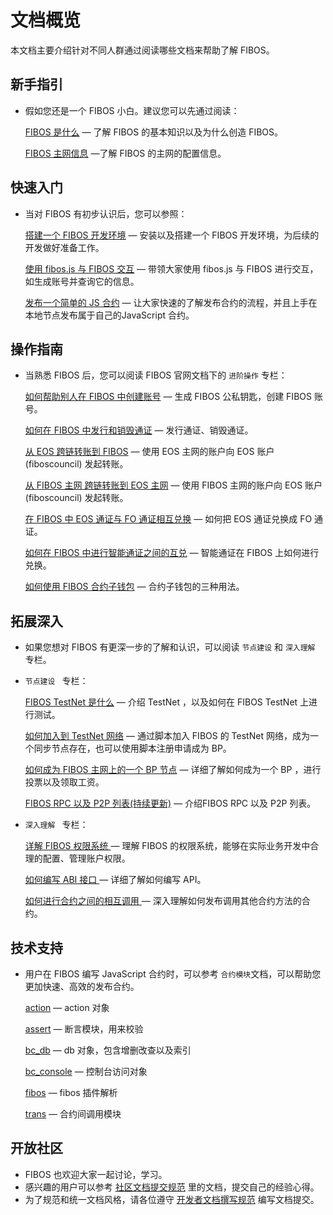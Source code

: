 # 文档概览

本文档主要介绍针对不同人群通过阅读哪些文档来帮助了解 FIBOS。

## 新手指引

* 假如您还是一个 FIBOS 小白。建议您可以先通过阅读：

  [FIBOS 是什么](../../document/start/about.md) — 了解 FIBOS 的基本知识以及为什么创造 FIBOS。

  [FIBOS 主网信息](../../document/basic/fibosmainnet.md) —了解 FIBOS 的主网的配置信息。

## 快速入门

* 当对 FIBOS 有初步认识后，您可以参照：

  [搭建一个 FIBOS 开发环境](../../document/start/install.md)  — 安装以及搭建一个 FIBOS 开发环境，为后续的开发做好准备工作。

  [使用 fibos.js 与 FIBOS 交互](../../document/start/fibosjs.md) — 带领大家使用 fibos.js 与 FIBOS 进行交互，如生成账号并查询它的信息。

  [发布一个简单的 JS 合约](../../document/start/deploycontracts.md) — 让大家快速的了解发布合约的流程，并且上手在本地节点发布属于自己的JavaScript 合约。

## 操作指南

* 当熟悉 FIBOS 后，您可以阅读 FIBOS 官网文档下的 `进阶操作` 专栏：

  [如何帮助别人在 FIBOS 中创建账号](../../document/advanced/createaccountnotfree.md)  — 生成 FIBOS 公私钥匙，创建 FIBOS 账号。

  [如何在 FIBOS 中发行和销毁通证](../../document/advanced/howtocreatetokeninfibos.md) — 发行通证、销毁通证。

  [从 EOS 跨链转账到 FIBOS](../../document/advanced/eos2fibos.md) — 使用 EOS 主网的账户向 EOS 账户(fiboscouncil) 发起转账。

  [从 FIBOS 主网 跨链转账到 EOS 主网](../../document/advanced/fibos2eos.md) — 使用 FIBOS 主网的账户向 EOS 账户(fiboscouncil) 发起转账。

  [在 FIBOS 中 EOS 通证与 FO 通证相互兑换](../../document/advanced/eos2fo.md) — 如何把 EOS 通证兑换成 FO 通证。

  [如何在 FIBOS 中进行智能通证之间的互兑](../../document/advanced/howtoexchangetokeninfibos.md) — 智能通证在 FIBOS 上如何进行兑换。

  [如何使用 FIBOS 合约子钱包](../../document/advanced/howtousecontractaccount.md) — 合约子钱包的三种用法。

## 拓展深入

* 如果您想对 FIBOS 有更深一步的了解和认识，可以阅读 `节点建设` 和 `深入理解` 专栏。

* `节点建设 `  专栏：

  [FIBOS TestNet 是什么](../../document/construction/abouttestnet.md) — 介绍 TestNet ，以及如何在 FIBOS TestNet 上进行测试。

  [如何加入到 TestNet 网络](../../document/construction/jointestnet.md) — 通过脚本加入 FIBOS 的 TestNet 网络，成为一个同步节点存在，也可以使用脚本注册申请成为 BP。

  [如何成为 FIBOS 主网上的一个 BP 节点](../../document/construction/howtobeproducerinfibos.md) — 详细了解如何成为一个 BP ，进行投票以及领取工资。

  [FIBOS RPC 以及 P2P 列表(持续更新)](../../document/construction/bp.md) — 介绍FIBOS RPC 以及 P2P 列表。

* `深入理解 `  专栏：

  [详解 FIBOS 权限系统 ](../../document/depth/fibosauth.md)  — 理解 FIBOS 的权限系统，能够在实际业务开发中合理的配置、管理账户权限。

  [如何编写 ABI 接口 ](../../document/depth/whatisabi.md) — 详细了解如何编写 API。

  [如何进行合约之间的相互调用 ](../../document/depth/inlinecall.md) — 深入理解如何发布调用其他合约方法的合约。

## 技术支持

* 用户在 FIBOS 编写 JavaScript 合约时，可以参考 `合约模块`文档，可以帮助您更加快速、高效的发布合约。

   [action](../../manual/jscontract/action.md) — action 对象

   [assert](../../manual/jscontract/assert.md) — 断言模块，用来校验

   [bc_db](../../manual/jscontract/bc_db.md) — db 对象，包含增删改查以及索引 

   [bc_console](../../manual/jscontract/bc_console.md) — 控制台访问对象

   [fibos](../../manual/jscontract/fibos.md) — fibos 插件解析

   [trans](../../manual/jscontract/trans.md) — 合约间调用模块 

## 开放社区

* FIBOS 也欢迎大家一起讨论，学习。
* 感兴趣的用户可以参考  [社区文档提交规范](../../fromcommunity/comdocuments/communitydocsgitrule.md) 里的文档，提交自己的经验心得。
* 为了规范和统一文档风格，请各位遵守  [开发者文档撰写规范](../../fromcommunity/comdocuments/writespecifications.md) 编写文档提交。

